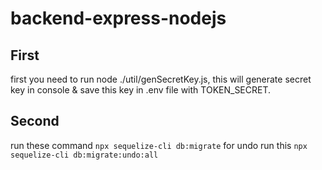 # backend-express-nodejs

## First
first you need to run node ./util/genSecretKey.js, this will generate secret key in console & save this key in .env file with TOKEN_SECRET.

## Second 
run these command
``` npx sequelize-cli db:migrate ```
for undo run this
``` npx sequelize-cli db:migrate:undo:all ```
